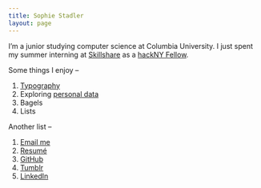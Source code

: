 ```yaml
---
title: Sophie Stadler
layout: page
---
```


I’m a junior studying computer science at Columbia University. I just spent my summer interning at [Skillshare](https://www.skillshare.com) as a [hackNY Fellow](http://hackny.org/a/fellows/).

Some things I enjoy –

1. [Typography](https://github.com/sophstad/typelinks)
2. Exploring [personal data](http://sophiestadler.com/france)
3. Bagels
4. Lists

Another list –

1. [Email me](mailto:srs2231@columbia.edu)
2. [Resumé](/resume.pdf)
3. [GitHub](http://github.com/sophstad)
4. [Tumblr](http://hypertexts.tumblr.com)
5. [LinkedIn](http://www.linkedin.com/in/sophiestadler)

